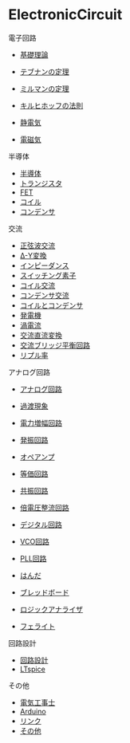 # ElectronicCircuit

電子回路
- [基礎理論](000_BasicTheory.md)
- [テブナンの定理](Thévenin'sTheorem.md)
- [ミルマンの定理](102_MillmansTheorem.md)
- [キルヒホッフの法則](103_KirchhoffsLaw.md)

- [静電気](001_StaticElectricity.md)
- [電磁気](002_Electromagnetism.md)

半導体
- [半導体](005_Semiconductor.md)
- [トランジスタ](Transistor.md)
- [FET](FET.md)
- [コイル](Inductor.md)
- [コンデンサ](Capacitor.md)

交流
- [正弦波交流](004_SineWaveAlternatingCurrent.md)
- [Δ-Y変換](101_DeltaStarTransform.md)
- [インピーダンス](Impedance.md)
- [スイッチング素子](SwitchingElement.md)
- [コイル交流](AC_Inductor.md)
- [コンデンサ交流](AC_Capacitor.md)
- [コイルとコンデンサ](201_Capacitor_Inductor.md)
- [発電機](ElectricPowerGenerator.md)
- [渦電流](EddyCurrent.md)
- [交流直流変換](AC_DC_Converter.md)
- [交流ブリッジ平衡回路](AC_Bridge.md)
- [リプル率](RippleVoltage.md)

アナログ回路
- [アナログ回路](006_AnalogCircuit.md)
- [過渡現象](TransientPhenomena.md)
- [電力増幅回路](PowerAmplifierCircuit.md)
- [発振回路](OscillationCircuit.md)
- [オペアンプ](OperationalAmplifier.md)
- [等価回路](EquivalentCircuit.md)
- [共振回路](ResonantCircuit.md)
- [倍電圧整流回路](VoltageMultiplierCircuit.md)
  

- [デジタル回路](007_DigitalCircuit.md)
- [VCO回路](VCO.md)
- [PLL回路](PLL.md)

- [はんだ](Solder.md)
- [ブレッドボード](BreadBoard.md)
- [ロジックアナライザ](LogicAnalyzer.md)

- [フェライト](Ferrite.md)

回路設計
- [回路設計](CircuitDesign.md)
- [LTspice](LTspice.md)

その他
- [電気工事士](Electrician.md)
- [Arduino](Arduino.md)
- [リンク](Links.md)
- [その他](Misc.md)

